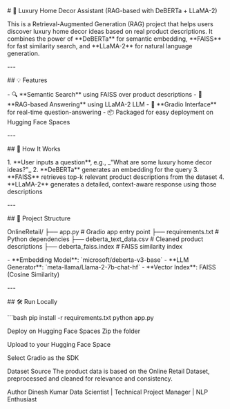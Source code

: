 \# 🏡 Luxury Home Decor Assistant (RAG-based with DeBERTa + LLaMA-2)

This is a Retrieval-Augmented Generation (RAG) project that helps users
discover luxury home decor ideas based on real product descriptions. It
combines the power of \*\*DeBERTa\*\* for semantic embedding,
\*\*FAISS\*\* for fast similarity search, and \*\*LLaMA-2\*\* for
natural language generation.

\-\--

\## 💡 Features

\- 🔍 \*\*Semantic Search\*\* using FAISS over product descriptions  -
🤖 \*\*RAG-based Answering\*\* using LLaMA-2 LLM  - 💬 \*\*Gradio
Interface\*\* for real-time question-answering  - 📦 Packaged for easy
deployment on Hugging Face Spaces

\-\--

\## 🚀 How It Works

1\. \*\*User inputs a question\*\*, e.g., \_\"What are some luxury home
decor ideas?\"\_ 2. \*\*DeBERTa\*\* generates an embedding for the query
3. \*\*FAISS\*\* retrieves top-k relevant product descriptions from the
dataset 4. \*\*LLaMA-2\*\* generates a detailed, context-aware response
using those descriptions

\-\--

\## 📂 Project Structure

OnlineRetail/ ├── app.py \# Gradio app entry point ├── requirements.txt
\# Python dependencies ├── deberta_text_data.csv \# Cleaned product
descriptions ├── deberta_faiss.index \# FAISS similarity index

\- \*\*Embedding Model\*\*: \`microsoft/deberta-v3-base\`  - \*\*LLM
Generator\*\*: \`meta-llama/Llama-2-7b-chat-hf\`  - \*\*Vector
Index\*\*: FAISS (Cosine Similarity)

\-\--

\## 🛠️ Run Locally

\`\`\`bash pip install -r requirements.txt python app.py

Deploy on Hugging Face Spaces Zip the folder

Upload to your Hugging Face Space

Select Gradio as the SDK

Dataset Source The product data is based on the Online Retail Dataset,
preprocessed and cleaned for relevance and consistency.

Author Dinesh Kumar Data Scientist \| Technical Project Manager \| NLP
Enthusiast
